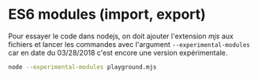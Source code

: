# ES6 modules (import, export)

Pour essayer le code dans nodejs, on doit ajouter l'extension *mjs* aux fichiers et lancer les commandes avec l'argument `--experimental-modules` car en date du 03/28/2018 c'est encore une version expérimentale.

```bash
node --experimental-modules playground.mjs
```
